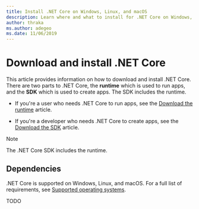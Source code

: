 ```yaml
---
title: Install .NET Core on Windows, Linux, and macOS
description: Learn where and what to install for .NET Core on Windows, Linux, and macOS versions. Discover the dependencies required to develop, deploy, and run .NET Core apps.
author: thraka
ms.author: adegeo
ms.date: 11/06/2019
---
```


# Download and install .NET Core

This article provides information on how to download and install .NET Core. There are two parts to .NET Core, the **runtime** which is used to run apps, and the **SDK** which is used to create apps. The SDK includes the runtime.

- If you're a user who needs .NET Core to run apps, see the [Download the runtime](install-runtime.md) article.

- If you're a developer who needs .NET Core to create apps, see the [Download the SDK](install-sdk.md) article.

> [!NOTE]
> The .NET Core SDK includes the runtime.

## Dependencies

.NET Core is supported on Windows, Linux, and macOS. For a full list of requirements, see [Supported operating systems](dependencies.md).

TODO
